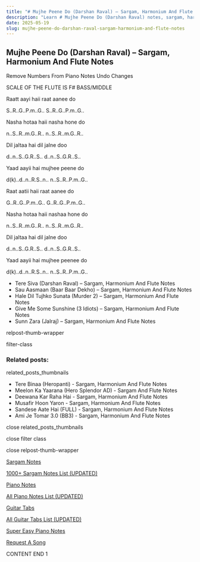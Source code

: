 ```yaml
---
title: "# Mujhe Peene Do (Darshan Raval) – Sargam, Harmonium And Flute Notes"
description: "Learn # Mujhe Peene Do (Darshan Raval) notes, sargam, harmonium notations and flute notes. Easy step-by-step tutorial for beginners."
date: 2025-05-19
slug: mujhe-peene-do-darshan-raval-sargam-harmonium-and-flute-notes
---
```


## Mujhe Peene Do (Darshan Raval) – Sargam, Harmonium And Flute Notes

Remove Numbers From Piano Notes
Undo Changes

SCALE OF THE FLUTE IS F# BASS/MIDDLE

Raatt aayi haii raat aanee do

S..R..G..P.m..G.. S..R..G..P.m..G..

Nasha hotaa haii nasha hone do

n..S..R..m.G..R.. n..S..R..m.G..R..

Dil jaltaa hai dil jalne doo

d..n..S..G.R..S.. d..n..S..G.R..S..

Yaad aayii hai mujhee peene do

d(k)..d..n..R.S..n.. n..S..R..P.m..G..

Raat aatii haii raat aanee do

G..R..G..P.m..G.. G..R..G..P.m..G..

Nasha hotaa haii nashaa hone do

n..S..R..m.G..R.. n..S..R..m.G..R..

Dil jaltaa hai dil jalne doo

d..n..S..G.R..S.. d..n..S..G.R..S..

Yaad aayii hai mujhee peenee do

d(k)..d..n..R.S..n.. n..S..R..P.m..G..

* Tere Siva (Darshan Raval) – Sargam, Harmonium And Flute Notes
* Sau Aasmaan (Baar Baar Dekho) – Sargam, Harmonium And Flute Notes
* Hale Dil Tujhko Sunata (Murder 2) – Sargam, Harmonium And Flute Notes
* Give Me Some Sunshine (3 Idiots) – Sargam, Harmonium And Flute Notes
* Sunn Zara (Jalraj) – Sargam, Harmonium And Flute Notes

relpost-thumb-wrapper

filter-class

### Related posts:

related_posts_thumbnails

* Tere Binaa (Heropanti) - Sargam, Harmonium And Flute Notes
* Meelon Ka Yaarana (Hero Splendor AD) - Sargam And Flute Notes
* Deewana Kar Raha Hai - Sargam, Harmonium And Flute Notes
* Musafir Hoon Yaron - Sargam, Harmonium And Flute Notes
* Sandese Aate Hai (FULL) - Sargam, Harmonium And Flute Notes
* Ami Je Tomar 3.0 (BB3) - Sargam, Harmonium And Flute Notes

close related_posts_thumbnails

close filter class

close relpost-thumb-wrapper

[Sargam Notes](https://www.notationsworld.com/sargam-notes.html)

[1000+ Sargam Notes List (UPDATED)](https://www.notationsworld.com/all-songs-list-sargam-notes.html)

[Piano Notes](https://www.notationsworld.com/piano-notes.html)

[All Piano Notes List (UPDATED)](https://www.notationsworld.com/all-songs-list-piano-notes.html)

[Guitar Tabs](https://www.notationsworld.com/guitar-tabs.html)

[All Guitar Tabs List (UPDATED)](https://www.notationsworld.com/all-songs-list-guitar-tabs.html)

[Super Easy Piano Notes](https://studywall.in/)

[Request A Song](https://www.notationsworld.com/request-a-song.html)

CONTENT END 1

